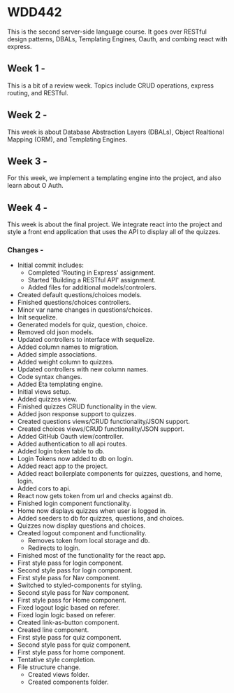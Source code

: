 # WDD442

This is the second server-side language course. It goes over RESTful design patterns, DBALs, Templating Engines, Oauth, and combing react with express.

## Week 1 - 
This is a bit of a review week. Topics include CRUD operations, express routing, and RESTful.

## Week 2 - 
This week is about Database Abstraction Layers (DBALs), Object Realtional Mapping (ORM), and Templating Engines.

## Week 3 - 
For this week, we implement a templating engine into the project, and also learn about O Auth.

## Week 4 -
This week is about the final project. We integrate react into the project and style a front end application that uses the API to display all of the quizzes.

### Changes - 
- Initial commit includes:
  - Completed 'Routing in Express' assignment.
  - Started 'Building a RESTful API' assignment. 
  - Added files for additional models/controlers.
- Created default questions/choices models.
- Finished questions/choices controllers.
- Minor var name changes in questions/choices.
- Init sequelize.
- Generated models for quiz, question, choice.
- Removed old json models.
- Updated controllers to interface with sequelize.
- Added column names to migration.
- Added simple associations.
- Added weight column to quizzes.
- Updated controllers with new column names.
- Code syntax changes.
- Added Eta templating engine. 
- Initial views setup.
- Added quizzes view.
- Finished quizzes CRUD functionality in the view.
- Added json response support to quizzes.
- Created questions views/CRUD functionality/JSON support.
- Created choices views/CRUD functionality/JSON support.
- Added GitHub Oauth view/controller.
- Added authentication to all api routes.
- Added login token table to db.
- Login Tokens now added to db on login.
- Added react app to the project.
- Added react boilerplate components for quizzes, questions, and home, login.
- Added cors to api.
- React now gets token from url and checks against db.
- Finished login component functionality.
- Home now displays quizzes when user is logged in.
- Added seeders to db for quizzes, questions, and choices.
- Quizzes now display questions and choices.
- Created logout component and functionality. 
  - Removes token from local storage and db.
  - Redirects to login.
- Finished most of the functionality for the react app.
- First style pass for login component.
- Second style pass for login component. 
- First style pass for Nav component.
- Switched to styled-components for styling.
- Second style pass for Nav component.
- First style pass for Home component.
- Fixed logout logic based on referer.
- Fixed login logic based on referer.
- Created link-as-button component.
- Created line component.
- First style pass for quiz component.
- Second style pass for quiz component.
- First style pass for home component.
- Tentative style completion.
- File structure change.
  - Created views folder.
  - Created components folder.







